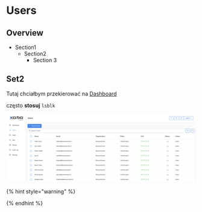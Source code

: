 # Users

## Overview 

* Section1
  * Section2
    * Section 3

## Set2

Tutaj chciałbym przekierować na [Dashboard](dashboard.md) 

często **stosuj** `lsblk`



![](../.gitbook/assets/kodo-cloud-administration-users-01.png)

{% hint style="warning" %}

{% endhint %}

